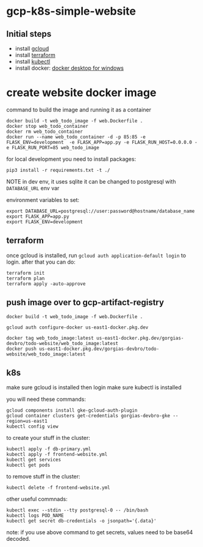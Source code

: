 # gcp-k8s-simple-website

## Initial steps
- install [gcloud](https://cloud.google.com/sdk/docs/install)
- install [terraform](https://developer.hashicorp.com/terraform/tutorials/aws-get-started/install-cli)
- install [kubectl](https://kubernetes.io/docs/tasks/tools/)
- install docker: [docker desktop for windows](https://docs.docker.com/desktop/install/windows-install/)



# create website docker image

command to build the image and running it as a container
```
docker build -t web_todo_image -f web.Dockerfile .
docker stop web_todo_container
docker rm web_todo_container
docker run --name web_todo_container -d -p 85:85 -e FLASK_ENV=development  -e FLASK_APP=app.py -e FLASK_RUN_HOST=0.0.0.0 -e FLASK_RUN_PORT=85 web_todo_image
```

for local development you need to install packages:
```
pip3 install -r requirements.txt -t ./
```

NOTE in dev env, it uses sqlite it can be changed to postgresql with `DATABASE_URL` env var

environment variables to set:
```
export DATABASE_URL=postgresql://user:password@hostname/database_name
export FLASK_APP=app.py
export FLASK_ENV=development
```

## terraform
once gcloud is installed, run `gcloud auth application-default login` to login.
after that you can do:
```
terraform init
terraform plan
terraform apply -auto-approve
```

## push image over to gcp-artifact-registry

```
docker build -t web_todo_image -f web.Dockerfile .

gcloud auth configure-docker us-east1-docker.pkg.dev

docker tag web_todo_image:latest us-east1-docker.pkg.dev/gorgias-devbro/todo-website/web_todo_image:latest
docker push us-east1-docker.pkg.dev/gorgias-devbro/todo-website/web_todo_image:latest
```

## k8s
make sure gcloud is installed then login
make sure kubectl is installed

you will need these commands:
```
gcloud components install gke-gcloud-auth-plugin
gcloud container clusters get-credentials gorgias-devbro-gke --region=us-east1
kubectl config view
```

to create your stuff in the cluster:
```
kubectl apply -f db-primary.yml
kubectl apply -f frontend-website.yml
kubectl get services
kubectl get pods
```

to remove stuff in the cluster:
```
kubectl delete -f frontend-website.yml
```

other useful commnads:
```
kubectl exec --stdin --tty postgresql-0 -- /bin/bash
kubectl logs POD_NAME
kubectl get secret db-credentials -o jsonpath='{.data}'
```

note: if you use above command to get secrets, values need to be base64 decoded.